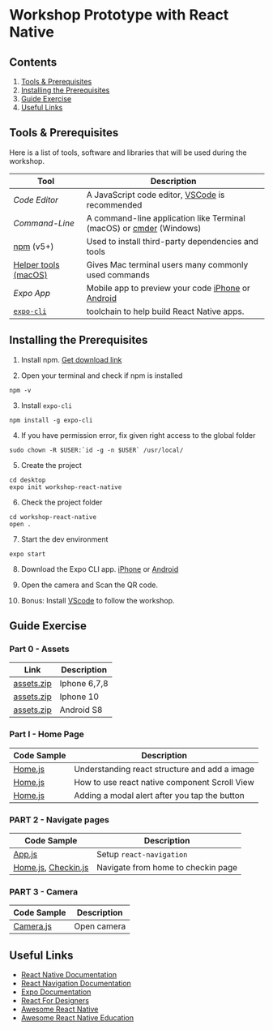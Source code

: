 # Workshop Prototype with React Native

## Contents

1. [Tools & Prerequisites](#tools--prerequisites)
2. [Installing the Prerequisites](#installing-the-prerequisites)
3. [Guide Exercise](#guide-exercise)
4. [Useful Links](#useful-links)

## Tools & Prerequisites

Here is a list of tools, software and libraries that will be used during the workshop.

| Tool  | Description |
|---|---|
| *Code Editor* | A JavaScript code editor, [VSCode](https://code.visualstudio.com/) is recommended
| *Command-Line* | A command-line application like Terminal (macOS) or [cmder](http://cmder.net/) (Windows)
| [npm](https://www.npmjs.com/get-npm) (v5+) | Used to install third-party dependencies and tools
| [Helper tools (macOS)](http://osxdaily.com/2014/02/12/install-command-line-tools-mac-os-x/) | Gives Mac terminal users many commonly used commands
| *Expo App* | Mobile app to preview your code [iPhone](https://itunes.apple.com/app/apple-store/id982107779) or [Android](https://play.google.com/store/apps/details?id=host.exp.exponent&referrer=www)
| [`expo-cli`](https://expo.io/) | toolchain to help build React Native apps.

## Installing the Prerequisites

1. Install npm. [Get download link](https://www.npmjs.com/get-npm)

2. Open your terminal and check if npm is installed

```
npm -v
```

3. Install `expo-cli`

```
npm install -g expo-cli
```

4. If you have permission error, fix given right access to the global folder

```
sudo chown -R $USER:`id -g -n $USER` /usr/local/
```

5. Create the project

```
cd desktop
expo init workshop-react-native
```

6. Check the project folder

```
cd workshop-react-native
open .
```

7. Start the dev environment

```
expo start
```

8. Download the Expo CLI app. [iPhone](https://itunes.apple.com/app/apple-store/id982107779) or [Android](https://play.google.com/store/apps/details?id=host.exp.exponent&referrer=www)

9. Open the camera and Scan the QR code.

10. Bonus: Install [VScode](https://code.visualstudio.com/download) to follow the workshop.

## Guide Exercise

### Part 0 - Assets

| Link  | Description |
|---|---|
| [assets.zip]() | Iphone 6,7,8
| [assets.zip]() | Iphone 10
| [assets.zip]() | Android S8

### Part I - Home Page

| Code Sample  | Description |
|---|---|
| [Home.js]() | Understanding react structure and add a image
| [Home.js]() | How to use react native component Scroll View
| [Home.js]() | Adding a modal alert after you tap the button

 
### PART 2 - Navigate pages

| Code Sample  | Description |
|---|---|
| [App.js]() | Setup `react-navigation`
| [Home.js](), [Checkin.js]() | Navigate from home to checkin page
 
### PART 3 - Camera

| Code Sample  | Description |
|---|---|
| [Camera.js]() | Open camera

## Useful Links

- [React Native Documentation](https://facebook.github.io/react-native/docs/getting-started.html)
- [React Navigation Documentation](https://reactnavigation.org/)
- [Expo Documentation](https://github.com/jondot/awesome-react-native)
- [React For Designers](https://reactfordesigners.com/) 
- [Awesome React Native](https://github.com/jondot/awesome-react-native)
- [Awesome React Native Education](https://github.com/hsavit1/Awesome-React-Native-Education)
